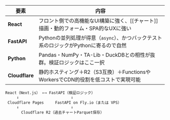 
| 要素             | 内容                                                   |
| -------------- | ---------------------------------------------------- |
| **React**      | フロント側での高機能なUI構築に強く、[[チャート]]描画・動的フォーム・SPA的なUXに強い      |
| **FastAPI**    | Pythonの並列処理が得意（`async`）、かつバックテスト系のロジックがPythonに寄るので自然 |
| **Python**     | Pandas・NumPy・TA-Lib・DuckDBとの相性が抜群。検証ロジックはここ一択        |
| **Cloudflare** | 静的ホスティング＋R2（S3互換）＋FunctionsやWorkersでCDN的役割を低コストで実現可能 |


```vbnet
React（Next.js） ←→ FastAPI（検証ロジック）
     ↓                       ↓
 Cloudflare Pages     FastAPI on Fly.io（または VPS）
     ↓                       ↓
       Cloudflare R2（過去チャートParquet保存）
```


